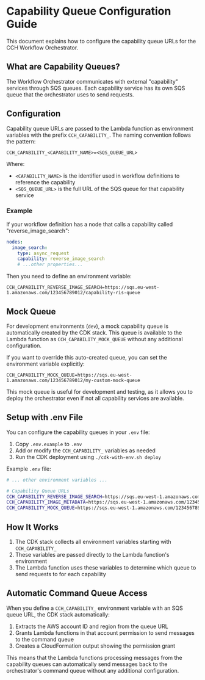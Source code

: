 # Capability Queue Configuration Guide

This document explains how to configure the capability queue URLs for the CCH Workflow Orchestrator.

## What are Capability Queues?

The Workflow Orchestrator communicates with external "capability" services through SQS queues. Each capability service has its own SQS queue that the orchestrator uses to send requests.

## Configuration

Capability queue URLs are passed to the Lambda function as environment variables with the prefix `CCH_CAPABILITY_`. The naming convention follows the pattern:

```
CCH_CAPABILITY_<CAPABILITY_NAME>=<SQS_QUEUE_URL>
```

Where:
- `<CAPABILITY_NAME>` is the identifier used in workflow definitions to reference the capability
- `<SQS_QUEUE_URL>` is the full URL of the SQS queue for that capability service

### Example

If your workflow definition has a node that calls a capability called "reverse_image_search":

```yaml
nodes:
  image_search:
    type: async_request
    capability: reverse_image_search
    # ...other properties...
```

Then you need to define an environment variable:

```
CCH_CAPABILITY_REVERSE_IMAGE_SEARCH=https://sqs.eu-west-1.amazonaws.com/123456789012/capability-ris-queue
```

## Mock Queue

For development environments (`dev`), a mock capability queue is automatically created by the CDK stack. This queue is available to the Lambda function as `CCH_CAPABILITY_MOCK_QUEUE` without any additional configuration.

If you want to override this auto-created queue, you can set the environment variable explicitly:

```
CCH_CAPABILITY_MOCK_QUEUE=https://sqs.eu-west-1.amazonaws.com/123456789012/my-custom-mock-queue
```

This mock queue is useful for development and testing, as it allows you to deploy the orchestrator even if not all capability services are available.

## Setup with .env File

You can configure the capability queues in your `.env` file:

1. Copy `.env.example` to `.env`
2. Add or modify the `CCH_CAPABILITY_` variables as needed
3. Run the CDK deployment using `./cdk-with-env.sh deploy`

Example `.env` file:
```bash
# ... other environment variables ...

# Capability Queue URLs
CCH_CAPABILITY_REVERSE_IMAGE_SEARCH=https://sqs.eu-west-1.amazonaws.com/123456789012/cch-capability-ris-dev-david
CCH_CAPABILITY_IMAGE_METADATA=https://sqs.eu-west-1.amazonaws.com/123456789012/cch-capability-im-dev-david
CCH_CAPABILITY_MOCK_QUEUE=https://sqs.eu-west-1.amazonaws.com/123456789012/cch-capability-mock-queue-dev-david
```

## How It Works

1. The CDK stack collects all environment variables starting with `CCH_CAPABILITY_`
2. These variables are passed directly to the Lambda function's environment
3. The Lambda function uses these variables to determine which queue to send requests to for each capability

## Automatic Command Queue Access

When you define a `CCH_CAPABILITY_` environment variable with an SQS queue URL, the CDK stack automatically:

1. Extracts the AWS account ID and region from the queue URL
2. Grants Lambda functions in that account permission to send messages to the command queue
3. Creates a CloudFormation output showing the permission grant

This means that the Lambda functions processing messages from the capability queues can automatically send messages back to the orchestrator's command queue without any additional configuration.
